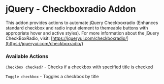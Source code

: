 # jQuery - Checkboxradio Addon

This addon provides actions to automate jQuery Checkboxradio \(Enhances standard checkbox and radio input element to themeable buttons with appropriate hover and active styles\). For more information about the jQuery CheckBoxRadio, visit: [https://jqueryui.com/checkboxradio/](https://jqueryui.com/checkboxradio/)

### Available Actions

`Checkbox checked?` - Checks if a checkbox with specified title is checked

`Toggle checkbox` - Toggles a checkbox by title

